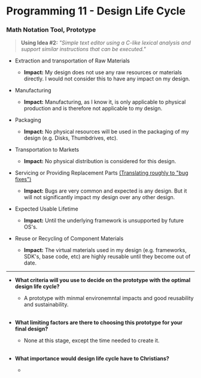 # Programming 11 - Design Life Cycle

### Math Notation Tool, Prototype
> **Using Idea #2:** _"Simple text editor using a C-like lexical analysis and support similar instructions that can be executed."_

- Extraction and transportation of Raw Materials
  - **Impact:** My design does not use any raw resources or materials directly. I would not consider this to have any impact on my design.

- Manufacturing
  - **Impact:** Manufacturing, as I know it, is only applicable to physical production and is therefore not applicable to my design.

- Packaging
  - **Impact:** No physical resources will be used in the packaging of my design (e.g. Disks, Thumbdrives, etc).

- Transportation to Markets
  - **Impact:** No physical distribution is considered for this design.
  <!--  Why markets specifically? Seems a bit odd.  -->

- Servicing or Providing Replacement Parts <u>(Translating roughly to "bug fixes")</u>
  - **Impact:**  Bugs are very common and expected is any design. But it will not significantly impact my design over any other design.

- Expected Usable Lifetime
  - **Impact:** Until the underlying framework is unsupported by future OS's.

- Reuse or Recycling of Component Materials
  - **Impact:** The virtual materials used in my design (e.g. frameworks, SDK's, base code, etc) are highly reusable until they become out of date.

---

- **What criteria will you use to decide on the prototype with the optimal design life cycle?**
  - A prototype with minmal environemntal impacts and good reusability and sustainability.
  <br>
- **What limiting factors are there to choosing this prototype for your final design?**
  - None at this stage, except the time needed to create it.
  <br>

- **What importance would design life cycle have to Christians?**
  - <!-- Depends on the Christian. -->
  <br>
